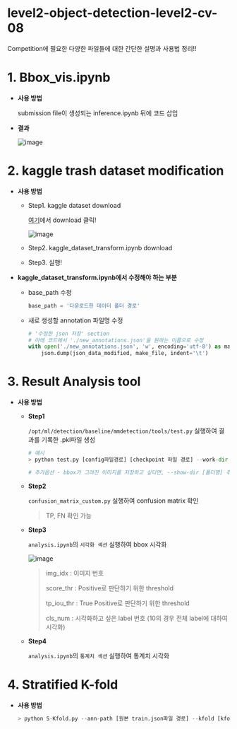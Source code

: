 # level2-object-detection-level2-cv-08

Competition에 필요한 다양한 파일들에 대한 간단한 설명과 사용법 정리!!

# 1. Bbox_vis.ipynb

- **사용 방법**

  submission file이 생성되는 inference.ipynb 뒤에 코드 삽입

- **결과**

  ![image](https://user-images.githubusercontent.com/71866756/159278927-57bd4b8f-ef48-4b84-93bd-7102bcc6bdf5.png)

# 2. kaggle trash dataset modification

- **사용 방법**

  - Step1. kaggle dataset download

    [여기](https://www.kaggle.com/datasets/kneroma/tacotrashdataset?select=data)에서 download 클릭!

    ![image](https://user-images.githubusercontent.com/71866756/160035859-b0c0cf95-4930-4701-a22c-2398ae993f28.png)

  - Step2. kaggle_dataset_transform.ipynb download

  - Step3. 실행!

- **kaggle_dataset_transform.ipynb에서 수정해야 하는 부분**

  - base_path 수정

    ```python
    base_path = '다운로드한 데이터 폴더 경로'
    ```

  - 새로 생성할 annotation 파일명 수정

    ```python
    # '수정한 json 저장' section
    # 아래 코드에서 './new_annotations.json'을 원하는 이름으로 수정
    with open('./new_annotations.json', 'w', encoding='utf-8') as make_file:
        json.dump(json_data_modified, make_file, indent='\t')
    ```


# 3. Result Analysis tool

- **사용 방법**

  - **Step1**  

    `/opt/ml/detection/baseline/mmdetection/tools/test.py` 실행하여 결과를 기록한 .pkl파일 생성

    ```python
    # 예시
    > python test.py [config파일경로] [checkpoint 파일 경로] --work-dir [metric을 저장할 폴더 경로] --out [pkl 파일 저장 폴더 경로] 
    
    # 추가옵션 - bbox가 그려진 이미지를 저장하고 싶다면, --show-dir [폴더명] 추가
    ```

    

  - **Step2** 

    `confusion_matrix_custom.py` 실행하여 confusion matrix 확인

    > TP, FN 확인 가능

    

  - **Step3**

    `analysis.ipynb`의 `시각화 섹션` 실행하여 bbox 시각화

    ![image](https://user-images.githubusercontent.com/71866756/160035873-da05c6b6-2504-41f7-ba5e-326a74dabbf6.png)

    > img_idx : 이미지 번호
    >
    > score_thr : Positive로 판단하기 위한 threshold
    >
    > tp_iou_thr : True Positive로 판단하기 위한 threshold
    >
    > cls_num : 시각화하고 싶은 label 번호 (10의 경우 전체 label에 대하여 시각화)

  - **Step4**

    `analysis.ipynb`의 `통계치 섹션` 실행하여 통계치 시각화

# 4. Stratified K-fold

- **사용 방법**

  ```python
  > python S-Kfold.py --ann-path [원본 train.json파일 경로] --kfold [kfold에서 k]--save-dir [새로운 annotation file 저장 directory] 
  ```

  
